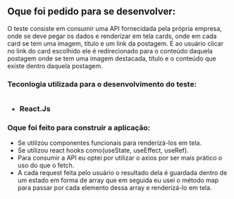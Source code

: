 <h2>Oque foi pedido para se desenvolver:</h2>
<p>O teste consiste em consumir uma API fornecidada pela própria empresa, onde se deve pegar os dados e renderizar em tela cards, onde em cada card se tem uma imagem, título e um link da  postagem. E ao usuário clicar no link do card escolhido ele é redirecionado para o conteúdo daquela postagem onde se tem uma imagem destacada, título e o conteúdo que existe dentro daquela postagem.</p>
<h3>Teconlogia utilizada para o desenvolvimento do teste:</hr3>
<br></br>
<ul>
  <li>React.Js</li>
</ul>

<h3>Oque foi feito para construir a aplicação:</h3>
<ul>
  <li>Se utilizou componentes funcionais para renderizá-los em tela.</li>
  <li>Se utilizou react hooks como(useState, useEffect, useRef).</li>
  <li>Para consumir a API eu optei por utilizar o axios por ser mais prático o uso do que o fetch.</li>
  <li> A cada request feita pelo usuário o resultado dela é  guardada dentro de um estado em forma de array que em seguida eu usei o método map para passar por cada elemento dessa array e renderizá-lo em tela.</li>
</ul>
